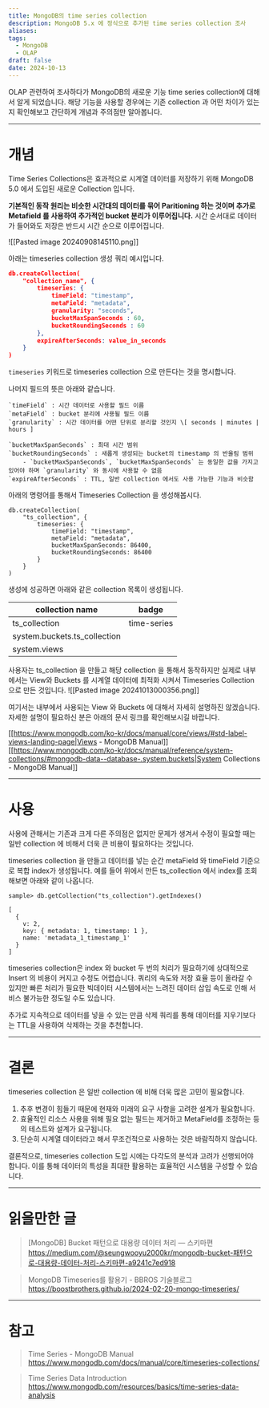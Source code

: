 ```yaml
---
title: MongoDB의 time series collection
description: MongoDB 5.x 에 정식으로 추가된 time series collection 조사
aliases: 
tags:
  - MongoDB
  - OLAP
draft: false
date: 2024-10-13
---
```

OLAP 관련하여 조사하다가 MongoDB의 새로운 기능 time series collection에 대해서 알게 되었습니다. 해당 기능을 사용할 경우에는 기존 collection 과 어떤 차이가 있는지 확인해보고 간단하게 개념과 주의점만 알아봅니다. 

---
# 개념

Time Series Collections은 효과적으로 시계열 데이터를 저장하기 위해  MongoDB 5.0 에서 도입된 새로운 Collection 입니다. 

**기본적인 동작 원리는 비슷한 시간대의 데이터를 묶어 Paritioning 하는 것이며 추가로 Metafield 를 사용하여 추가적인 bucket 분리가 이루어집니다.** 시간 순서대로 데이터가 들어와도 저장은 반드시 시간 순으로 이루어집니다. 

![[Pasted image 20240908145110.png]]


아래는 timeseries collection 생성 쿼리 예시입니다.
``` json
db.createCollection( 
	"collection_name", {
		timeseries: {
			timeField: "timestamp",
			metaField: "metadata",
			granularity: "seconds",
			bucketMaxSpanSeconds : 60,
			bucketRoundingSeconds : 60
		},
		expireAfterSeconds: value_in_seconds 
	} 
)
```

`timeseries` 키워드로 timeseries collection 으로 만든다는 것을 명시합니다.

나머지 필드의 뜻은 아래와 같습니다.  

```
`timeField` : 시간 데이터로 사용할 필드 이름
`metaField` : bucket 분리에 사용될 필드 이름 
`granularity` : 시간 데이터를 어떤 단위로 분리할 것인지 \[ seconds | minutes | hours ] 

`bucketMaxSpanSeconds` : 최대 시간 범위 
`bucketRoundingSeconds` : 새롭게 생성되는 bucket의 timestamp 의 반올림 범위
	- `bucketMaxSpanSeconds`, `bucketMaxSpanSeconds` 는 동일한 값을 가지고 있어야 하며 `granularity` 와 동시에 사용할 수 없음
`expireAfterSeconds` : TTL, 일반 collection 에서도 사용 가능한 기능과 비슷함
```


아래의 명령어를 통해서 Timeseries Collection 을  생성해봅시다.

```mongodb
db.createCollection(
	"ts_collection", {
		timeseries: {
			timeField: "timestamp",
			metaField: "metadata",
			bucketMaxSpanSeconds: 86400,
			bucketRoundingSeconds: 86400 
		} 
	} 
)
```

생성에 성공하면 아래와 같은 collection 목록이 생성됩니다.

| collection name              | badge       |
| ---------------------------- | ----------- |
| ts_collection                | time-series |
| system.buckets.ts_collection |             |
| system.views                 |             |

사용자는 ts_collection 을 만들고 해당 collection 을  통해서 동작하지만 실제로 내부에서는 View와 Buckets 를  시계열 데이터에 최적화 시켜서 Timeseries Collection 으로 만든 것입니다. 
![[Pasted image 20241013000356.png]]


여기서는 내부에서 사용되는 View 와 Buckets 에 대해서 자세히 설명하진 않겠습니다. 
자세한 설명이 필요하신 분은 아래의 문서 링크를 확인해보시길 바랍니다.

[[https://www.mongodb.com/ko-kr/docs/manual/core/views/#std-label-views-landing-page|Views - MongoDB Manual]]
[[https://www.mongodb.com/ko-kr/docs/manual/reference/system-collections/#mongodb-data--database-.system.buckets|System Collections - MongoDB Manual]]

---
# 사용

사용에 관해서는 기존과 크게 다른 주의점은 없지만 문제가 생겨서 수정이 필요할 때는 일반 collection 에 비해서 더욱 큰 비용이 필요하다는 것입니다. 

timeseries collection 을 만들고 데이터를 넣는 순간 metaField 와 timeField 기준으로 복합 index가 생성됩니다.  예를 들어 위에서 만든 ts_collection 에서 index를 조회해보면 아래와 같이 나옵니다. 

```mongodb
sample> db.getCollection("ts_collection").getIndexes()

[
  {
    v: 2,
    key: { metadata: 1, timestamp: 1 },
    name: 'metadata_1_timestamp_1'
  }
]
```

timeseries collection은  index 와 bucket 두 번의 처리가 필요하기에 상대적으로 Insert 의 비용이 커지고 수정도 어렵습니다. 쿼리의 속도와 저장 효율 등이 올라갈 수 있지만 빠른 처리가 필요한 빅데이터 시스템에서는 느려진 데이터 삽입 속도로 인해 서비스 불가능한 정도일 수도 있습니다. 

추가로 지속적으로 데이터를 넣을 수 있는 만큼 삭제 쿼리를 통해 데이터를 지우기보다는 TTL을 사용하여 삭제하는 것을 추천합니다. 

---
# 결론

timeseries collection 은 일반 collection 에 비해 더욱 많은 고민이 필요합니다.

1. 추후 변경이 힘들기 때문에 현재와 미래의 요구 사항을 고려한 설계가 필요합니다.
2. 효율적인 리소스 사용을 위해 필요 없는 필드는 제거하고 MetaField를 조정하는 등의 테스트와 설계가 요구됩니다.
3. 단순히 시계열 데이터라고 해서 무조건적으로 사용하는 것은 바람직하지 않습니다.

결론적으로, timeseries collection 도입 시에는 다각도의 분석과 고려가 선행되어야 합니다. 이를 통해 데이터의 특성을 최대한 활용하는 효율적인 시스템을 구성할 수 있습니다.


---
# 읽을만한 글

> \[MongoDB] Bucket 패턴으로 대용량 데이터 처리 — 스키마편
>https://medium.com/@seungwooyu2000kr/mongodb-bucket-패턴으로-대용량-데이터-처리-스키마편-a9241c7ed918

> MongoDB Timeseries를 활용기 - BBROS 기술블로그
> https://boostbrothers.github.io/2024-02-20-mongo-timeseries/

---
# 참고

>Time Series - MongoDB Manual
>https://www.mongodb.com/docs/manual/core/timeseries-collections/

> Time Series Data Introduction 
> https://www.mongodb.com/resources/basics/time-series-data-analysis